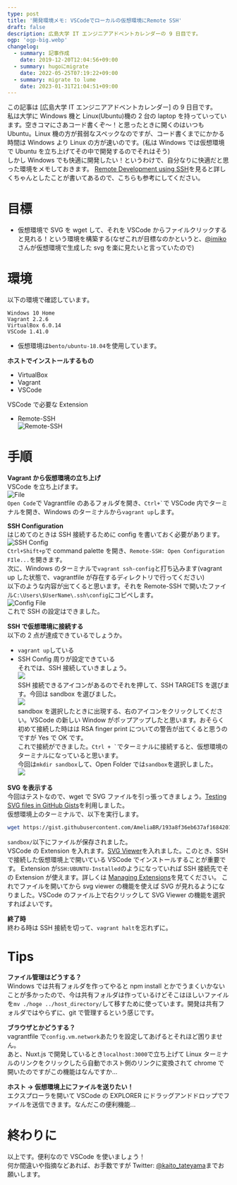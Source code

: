 ```yaml
---
type: post
title: '開発環境メモ: VSCodeでローカルの仮想環境にRemote SSH'
draft: false
description: 広島大学 IT エンジニアアドベントカレンダーの 9 日目です。 
ogp: 'ogp-big.webp'
changelog:
  - summary: 記事作成
    date: 2019-12-20T12:04:56+09:00
  - summary: hugoにmigrate
    date: 2022-05-25T07:19:22+09:00
  - summary: migrate to lume
    date: 2023-01-31T21:04:51+09:00
---
```


この記事は [広島大学 IT エンジニアアドベントカレンダー] の 9 日目です。  
私は大学に Windows 機と Linux(Ubuntu)機の 2 台の laptop を持っていっています。空きコマにさあコード書くぞ〜！と思ったときに開くのはいつも Ubuntu。Linux 機の方が貧弱なスペックなのですが、コード書くまでにかかる時間は Windows より Linux の方が速いのです。(私は Windows では仮想環境で Ubuntu を立ち上げてその中で開発するのでそれはそう)  
しかし Windows でも快適に開発したい！というわけで、自分なりに快適だと思った環境をメモしておきます。
[Remote Development using SSH](https://code.visualstudio.com/docs/remote/ssh)を見ると詳しくちゃんとしたことが書いてあるので、こちらも参考にしてください。

# 目標

- 仮想環境で SVG を wget して、それを VSCode からファイルクリックすると見れる！という環境を構築する(なぜこれが目標なのかというと、[@imiko](https://twitter.com/es__135) さんが仮想環境で生成した svg を楽に見たいと言っていたので)

# 環境

以下の環境で確認しています。

```
Windows 10 Home
Vagrant 2.2.6
VirtualBox 6.0.14
VSCode 1.41.0
```

- 仮想環境は`bento/ubuntu-18.04`を使用しています。

**ホストでインストールするもの**

- VirtualBox
- Vagrant
- VSCode

VSCode で必要な Extension

- Remote-SSH  
  ![Remote-SSH](./p-1.png)  


# 手順

**Vagrant から仮想環境の立ち上げ**  
VSCode を立ち上げます。  
![File](./p-2.png)  
`Open Code`で Vagrantfile のあるフォルダを開き、`` Ctrl+` ``で VSCode 内でターミナルを開き、Windows のターミナルから`vagrant up`します。

**SSH Configuration**  
はじめてのときは SSH 接続するために config を書いておく必要があります。  
![SSH Config](p-3.png)  
`Ctrl+Shift+p`で command palette を開き、`Remote-SSH: Open Configuration FIle...`を開きます。  
次に、Windows のターミナルで`vagrant ssh-config`と打ち込みます(vagrant up した状態で、vagrantfile が存在するディレクトリで行ってください)  
以下のような内容が出てくると思います。それを Remote-SSH で開いたファイル`C:\Users\$UserName\.ssh\config`にコピペします。  
![Config File](./p-4.png)  
これで SSH の設定はできました。

**SSH で仮想環境に接続する**  
以下の 2 点が達成できているでしょうか。

- `vagrant up`している
- SSH Config 周りが設定できている  
  それでは、SSH 接続していきましょう。  
  ![](./p-5.png)  
  SSH 接続できるアイコンがあるのでそれを押して、SSH TARGETS を選びます。今回は sandbox を選びました。  
  ![](./p-6.png)  
  sandbox を選択したときに出現する、右のアイコンをクリックしてください。VSCode の新しい Window がポップアップしたと思います。おそらく初めて接続した時はは RSA finger print についての警告が出てくると思うのですが Yes で OK です。  
  これで接続ができました。`` Ctrl + ` ``でターミナルに接続すると、仮想環境のターミナルになっていると思います。  
  今回は`mkdir sandbox`して、Open Folder では`sandbox`を選択しました。  
  ![](./p-7.png)  


**SVG を表示する**  
今回はテストなので、wget で SVG ファイルを引っ張ってきましょう。[Testing SVG files in GitHub Gists](https://gist.github.com/AmeliaBR/193a8f36eb637af1684201821afd5f66)を利用しました。  
仮想環境上のターミナルで、以下を実行します。

```bash
wget https://gist.githubusercontent.com/AmeliaBR/193a8f36eb637af1684201821afd5f66/raw/2f695692701db7be18333926b41b7e9c15944d73/basic-marker.svg
```

`sandbox/`以下にファイルが保存されました。  
VSCode の Extension を入れます。[SVG Viewer](https://marketplace.visualstudio.com/items?itemName=cssho.vscode-svgviewer)を入れました。このとき、SSH で接続した仮想環境上で開いている VSCode でインストールすることが重要です。 <!-- (どうやらHost環境とSSH接続した先ではExtensionの共有がされないようです) --> Extension が`SSH:UBUNTU-Installed`のようになっていれば SSH 接続先でその Extension が使えます。詳しくは [Managing Extensions](https://code.visualstudio.com/docs/remote/ssh#_managing-extensions)を見てください。
これでファイルを開いてから svg viewer の機能を使えば SVG が見れるようになりました。VSCode のファイル上で右クリックして SVG Viewer の機能を選択すればよいです。

**終了時**  
終わる時は SSH 接続を切って、`vagrant halt`を忘れずに。

# Tips

**ファイル管理はどうする？**  
Windows では共有フォルダを作ってやると npm install とかでうまくいかないことが多かったので、今は共有フォルダは作っているけどそこはほしいファイルを`mv ./hoge ../host_directory/`して移すために使っています。開発は共有フォルダではやらずに、git で管理するという感じです。

**ブラウザとかどうする？**  
vagrantfile で`config.vm.network`あたりを設定してあげるとそれほど困りません。  
あと、Nuxt.js で開発しているとき`localhost:3000`で立ち上げて Linux ターミナルのリンクをクリックしたら自動でホスト側のリンクに変換されて chrome で開いたのですがこの機能はなんですか...

**ホスト → 仮想環境上にファイルを送りたい！**  
エクスプローラを開いて VSCode の EXPLORER にドラッグアンドドロップでファイルを送信できます。なんだこの便利機能...

# 終わりに

以上です。便利なので VSCode を使いましょう！  
何か間違いや指摘などあれば、お手数ですが Twitter: [@kaito_tateyama](https://twitter.com/kaito_tateyama)までお願いします。

<!-- link -->

[広島大学itエンジニアアドベントカレンダー]: https://adventar.org/calendars/4481
